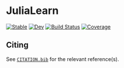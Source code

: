 # JuliaLearn

[![Stable](https://img.shields.io/badge/docs-stable-blue.svg)](https://binnisb.github.io/JuliaLearn.jl/stable)
[![Dev](https://img.shields.io/badge/docs-dev-blue.svg)](https://binnisb.github.io/JuliaLearn.jl/dev)
[![Build Status](https://github.com/binnisb/JuliaLearn.jl/workflows/CI/badge.svg)](https://github.com/binnisb/JuliaLearn.jl/actions)
[![Coverage](https://codecov.io/gh/binnisb/JuliaLearn.jl/branch/master/graph/badge.svg)](https://codecov.io/gh/binnisb/JuliaLearn.jl)

## Citing

See [`CITATION.bib`](CITATION.bib) for the relevant reference(s).
